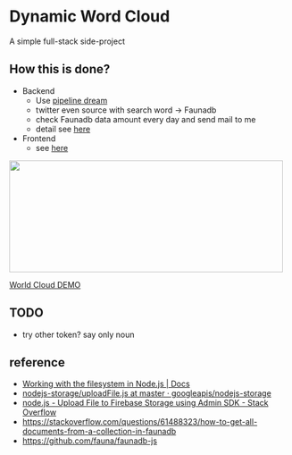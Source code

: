 # Dynamic Word Cloud


A simple full-stack side-project

## How this is done?
- Backend
  - Use [pipeline dream](https://pipedream.com/)
  - twitter even source with search word -> Faunadb
  - check Faunadb data amount every day and send mail to me
  - detail see [here](https://www.notion.so/nture4388/Word-cloud-Backend-7a1bcbb4905942fc86e573a5e81a3bca)
- Frontend
  - see [here](https://www.notion.so/nture4388/World-cloud-frontend-d499b33ad5fe4af8b9188e810e833ce6)

<img src="./asset/demo.gif" width="490" height="200"/>

[World Cloud DEMO](https://angular-82e48.web.app/)
## TODO
  - try other token? say only noun

## reference
- [Working with the filesystem in Node.js | Docs](https://docs.pipedream.com/workflows/steps/code/nodejs/working-with-files/#the-tmp-directory)
- [nodejs-storage/uploadFile.js at master · googleapis/nodejs-storage](https://github.com/googleapis/nodejs-storage/blob/master/samples/uploadFile.js)
- [node.js - Upload File to Firebase Storage using Admin SDK - Stack Overflow](https://stackoverflow.com/questions/55111346/upload-file-to-firebase-storage-using-admin-sdk)
- https://stackoverflow.com/questions/61488323/how-to-get-all-documents-from-a-collection-in-faunadb
- https://github.com/fauna/faunadb-js

